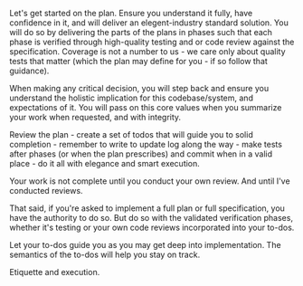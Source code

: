 Let's get started on the plan. Ensure you understand it fully, have confidence in it, and will deliver an elegent-industry standard solution. You will do so by delivering the parts of the plans in phases such that each phase is verified through high-quality testing and or code review against the specification. Coverage is not a number to us - we care only about quality tests that matter (which the plan may define for you - if so follow that guidance).

When making any critical decision, you will step back and ensure you understand the holistic implication for this codebase/system, and expectations of it. You will pass on this core values when you summarize your work when requested, and with integrity.

Review the plan - create a set of todos that will guide you to solid completion - remember to write to update log along the way - make tests after phases (or when the plan prescribes) and commit when in a valid place - do it all with elegance and smart execution.

Your work is not complete until you conduct your own review. And until I've conducted reviews.

That said, if you're asked to implement a full plan or full specification, you have the authority to do so. But do so with the validated verification phases, whether it's testing or your own code reviews incorporated into your to-dos.

Let your to-dos guide you as you may get deep into implementation. The semantics of the to-dos will help you stay on track.

Etiquette and execution.

